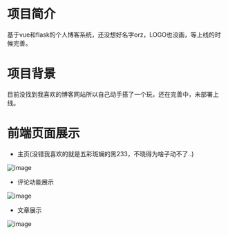 # 项目简介
基于vue和flask的个人博客系统，还没想好名字orz，LOGO也没画，等上线的时候完善。

# 项目背景
目前没找到我喜欢的博客网站所以自己动手搭了一个玩，还在完善中，未部署上线。

# 前端页面展示

* 主页(没错我喜欢的就是五彩斑斓的黑233，不晓得为啥子动不了..)  

![image](https://github.com/Somnams/Blog/blob/master/static/001.gif)
* 评论功能展示  

![image](https://github.com/Somnams/Blog/blob/master/static/002.gif)
* 文章展示  

![image](https://github.com/Somnams/Blog/blob/master/static/comments.png)
